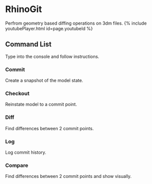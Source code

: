 # RhinoGit

Perfrom geometry based diffing operations on 3dm files.
{% include youtubePlayer.html id=page.youtubeId %}

## Command List

Type into the console and follow instructions.

### Commit
Create a snapshot of the model state.

### Checkout
Reinstate model to a commit point.

### Diff
Find differences between 2 commit points.

### Log
Log commit history.

### Compare
Find differences between 2 commit points and show visually.
